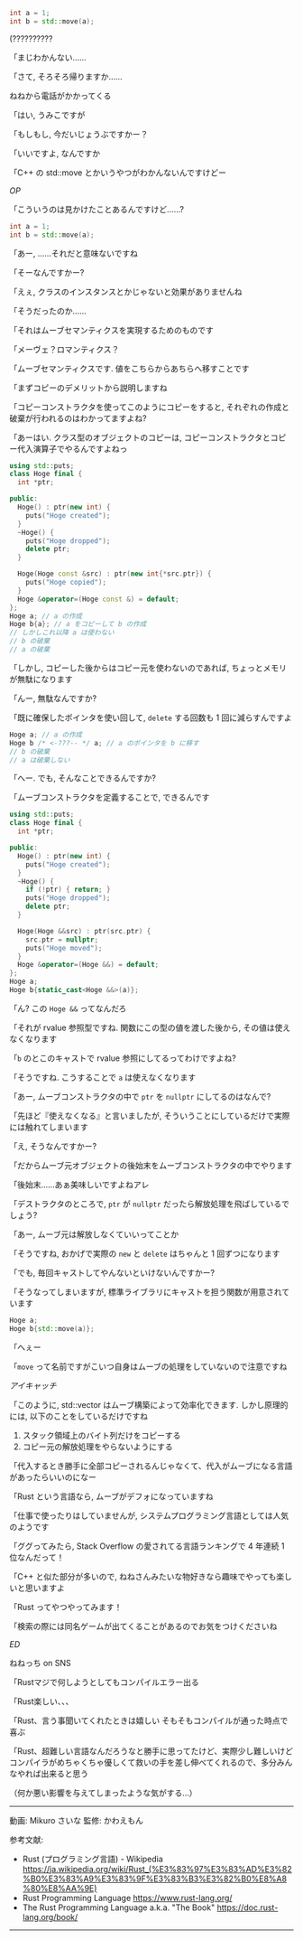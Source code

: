 ```cpp
int a = 1;
int b = std::move(a);
```

(??????????

「まじわかんない……

「さて, そろそろ帰りますか……

ねねから電話がかかってくる

「はい, うみこですが

「もしもし, 今だいじょうぶですかー？

「いいですよ, なんですか

「C++ の std::move とかいうやつがわかんないんですけどー

*OP*

「こういうのは見かけたことあるんですけど……?

```cpp
int a = 1;
int b = std::move(a);
```

「あー, ……それだと意味ないですね

「そーなんですかー?

「えぇ, クラスのインスタンスとかじゃないと効果がありませんね

「そうだったのか……

「それはムーブセマンティクスを実現するためのものです

「メーヴェ？ロマンティクス？

「ムーブセマンティクスです. 値をこちらからあちらへ移すことです

「まずコピーのデメリットから説明しますね

「コピーコンストラクタを使ってこのようにコピーをすると, それぞれの作成と破棄が行われるのはわかってますよね?

「あーはい. クラス型のオブジェクトのコピーは, コピーコンストラクタとコピー代入演算子でやるんですよねっ

```cpp
using std::puts;
class Hoge final {
  int *ptr;

public:
  Hoge() : ptr(new int) {
    puts("Hoge created");
  }
  ~Hoge() { 
    puts("Hoge dropped");
    delete ptr;
  }

  Hoge(Hoge const &src) : ptr(new int{*src.ptr}) {
    puts("Hoge copied");
  }
  Hoge &operator=(Hoge const &) = default;
};
Hoge a; // a の作成
Hoge b{a}; // a をコピーして b の作成
// しかしこれ以降 a は使わない
// b の破棄
// a の破棄
```

「しかし, コピーした後からはコピー元を使わないのであれば, ちょっとメモリが無駄になります

「んー, 無駄なんですか?

「既に確保したポインタを使い回して, `delete` する回数も 1 回に減らすんですよ

```cpp
Hoge a; // a の作成
Hoge b /* <-???-- */ a; // a のポインタを b に移す
// b の破棄
// a は破棄しない
```

「へー. でも, そんなことできるんですか?

「ムーブコンストラクタを定義することで, できるんです

```cpp
using std::puts;
class Hoge final {
  int *ptr;

public:
  Hoge() : ptr(new int) {
    puts("Hoge created");
  }
  ~Hoge() { 
    if (!ptr) { return; }
    puts("Hoge dropped");
    delete ptr;
  }

  Hoge(Hoge &&src) : ptr(src.ptr) {
    src.ptr = nullptr;
    puts("Hoge moved");
  }
  Hoge &operator=(Hoge &&) = default;
};
Hoge a;
Hoge b{static_cast<Hoge &&>(a)};
```

「ん? この `Hoge &&` ってなんだろ

「それが rvalue 参照型ですね. 関数にこの型の値を渡した後から, その値は使えなくなります

「`b` のとこのキャストで rvalue 参照にしてるってわけですよね?

「そうですね. こうすることで `a` は使えなくなります

「あー, ムーブコンストラクタの中で `ptr` を `nullptr` にしてるのはなんで?

「先ほど『使えなくなる』と言いましたが, そういうことにしているだけで実際には触れてしまいます

「え, そうなんですかー?

「だからムーブ元オブジェクトの後始末をムーブコンストラクタの中でやります

「後始末……あぁ美味しいですよねアレ

「デストラクタのところで, `ptr` が `nullptr` だったら解放処理を飛ばしているでしょう?

「あー, ムーブ元は解放しなくていいってことか

「そうですね, おかげで実際の `new` と `delete` はちゃんと 1 回ずつになります

「でも, 毎回キャストしてやんないといけないんですかー?

「そうなってしまいますが, 標準ライブラリにキャストを担う関数が用意されています

```cpp
Hoge a;
Hoge b{std::move(a)};
```

「へぇー

「`move` って名前ですがこいつ自身はムーブの処理をしていないので注意ですね

*アイキャッチ*

「このように, std::vector はムーブ構築によって効率化できます. しかし原理的には, 以下のことをしているだけですね

1. スタック領域上のバイト列だけをコピーする
2. コピー元の解放処理をやらないようにする

「代入するとき勝手に全部コピーされるんじゃなくて、代入がムーブになる言語があったらいいのになー

「Rust という言語なら, ムーブがデフォになっていますね

「仕事で使ったりはしていませんが, システムプログラミング言語としては人気のようです

「ググってみたら, Stack Overflow の愛されてる言語ランキングで 4 年連続 1 位なんだって！

「C++ と似た部分が多いので, ねねさんみたいな物好きなら趣味でやっても楽しいと思いますよ

「Rust ってやつやってみます！

「検索の際には同名ゲームが出てくることがあるのでお気をつけくださいね

*ED*

ねねっち on SNS

「Rustマジで何しようとしてもコンパイルエラー出る

「Rust楽しい、、、

「Rust、言う事聞いてくれたときは嬉しい
そもそもコンパイルが通った時点で喜ぶ

「Rust、超難しい言語なんだろうなと勝手に思ってたけど、実際少し難しいけどコンパイラがめちゃくちゃ優しくて救いの手を差し伸べてくれるので、多分みんなやれば出来ると思う

（何か悪い影響を与えてしまったような気がする…）

---

動画: Mikuro さいな
監修: かわえもん

参考文献:

- Rust (プログラミング言語) - Wikipedia https://ja.wikipedia.org/wiki/Rust_(%E3%83%97%E3%83%AD%E3%82%B0%E3%83%A9%E3%83%9F%E3%83%B3%E3%82%B0%E8%A8%80%E8%AA%9E)
- Rust Programming Language https://www.rust-lang.org/
- The Rust Programming Language a.k.a. "The Book" https://doc.rust-lang.org/book/

---
